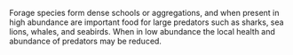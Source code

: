 Forage species form dense schools or aggregations, and when present in high abundance are important food for large predators such as sharks, sea lions, whales, and seabirds. When in low abundance the local health and abundance of predators may be reduced.
